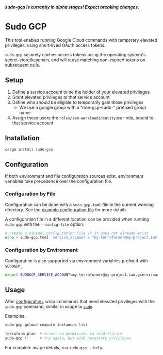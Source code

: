 ***sudo-gcp is currently in alpha stages! Expect breaking changes.***

# Sudo GCP

This tool enables running Google Cloud commands with temporary elevated privileges, using
short-lived OAuth access tokens.

`sudo-gcp` securely caches access tokens using the operating system's secret-store/keychain, and
will reuse matching non-expired tokens on subsequent calls. 

## Setup

1. Define a service account to be the holder of your elevated privileges
1. Grant elevated privileges to that service account
1. Define who should be eligible to temporarily gain those privileges
   - We use a google group with a "role-gcp-sudo-" prefixed group name
1. Assign those users the `roles/iam.workloadIdentityUser` role, bound to that
   service account

## Installation

```sh
cargo install sudo-gcp
```

## Configuration

If both environment and file configuration sources exist, environment variables take precedence
over the configuration file.


### Configuration by File
Configuration can be done with a `sudo-gcp.toml` file in the current
working directory. See the [example configuration file](doc/example-config.toml) for more details.

A configuration file in a different location can be provided when running `sudo-gcp` with the 
`--config-file` option.

```sh
# create a minimal configuration file if it does not already exist
echo > sudo-gcp.toml 'service_account = "my-terraformer@my-project.iam.gserviceaccount.com"'
```


### Configuration by Environment

Configuration is also supported via environment variables prefixed with `SUDOGCP_`.

```sh
export SUDOGCP_SERVICE_ACCOUNT=my-terraformer@my-project.iam.gserviceaccount.com
```

## Usage
After [configuration](#Configuration), wrap commands that need elevated privileges with the
`sudo-gcp` command, similar in usage to [`sudo`](https://man7.org/linux/man-pages/man8/sudo.8.html).

Examples:
```sh
sudo-gcp gcloud compute instances list

terraform plan  # error: no permission to read tfstate
sudo-gcp !!     # try again, but with necessary privileges
```

For complete usage details, run `sudo-gcp --help`.
